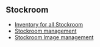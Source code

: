 ## Stockroom
- [Inventory for all Stockroom](chapters/stockroom/inventory-stockroom.md)
- [Stockroom management](chapters/stockroom/stockroom-management.md)
- [Stockroom Image management](chapters/stockroom/stockroom-image-management.md)